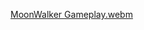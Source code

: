[MoonWalker Gameplay.webm](https://github.com/user-attachments/assets/a2f877e4-e6be-448c-976c-58f74bb8b6a7)
